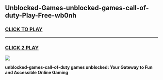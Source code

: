 
## Unblocked-Games-unblocked-games-call-of-duty-Play-Free-wb0nh
<h3>
<a href="https://premium76.site?title=unblocked-games-call-of-duty&ref=24M">CLICK TO PLAY</a></h3>
<hr>

<h3>
<a href="https://premium76.site?title=unblocked-games-call-of-duty&ref=24M">CLICK 2 PLAY</a>
  
</h3>

<a href="https://premium76.site?title=unblocked-games-call-of-duty&ref=24M"><img src="https://clearcache.store/games.png"></a>


**unblocked-games-call-of-duty games unblocked: Your Gateway to Fun and Accessible Online Gaming**
